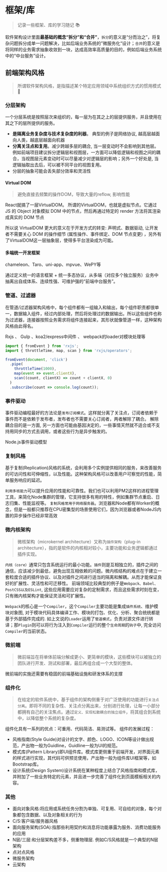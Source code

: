 # 框架/库

> 记录一些框架、库的学习随记 📚

软件架构设计里面**最基础的概念“拆分”和“合并”**，`拆分`的意义是“分而治之”，将复杂问题拆分成单一问题解决，比如后端业务系统的”微服务化“设计；`合并`的意义是将同样的业务需求抽象收敛到一块，达成高效率高质量的目的，例如后端业务系统中的“中台服务”设计。

## 前端架构风格

> 所谓软件架构风格，是指描述某个特定应用领域中系统组织方式的惯用模式 🍹

### 分层架构

一个分层系统是按照层次来组织的，每一层为在其之上的层提供服务，并且使用在其之下的层所提供的服务。

- **是隔离业务复杂度与技术复杂度的利器**。 典型的例子是网络协议, 越高层越面向人类，越底层越面向机器
- **分离关注点和复用**。减少跨越多层的耦合, 当一层变动时不会影响到其他层。 例如前端项目建议拆分逻辑层和视图层，一方面可以降低逻辑和视图之间的耦合，当视图层元素变动时可以尽量减少对逻辑层的影响；另外一个好处是, 当逻辑抽取出去后，可以被不同平台的视图复用。
- 分层的抽象可能会丢失部分效率和灵活性

#### Virtual DOM

> 避免直接去频繁的操作DOM，导致大量的reflow, 影响性能

React就搞了一层VirtualDOM。 所谓的VirtualDOM，也就是虚拟节点。它通过 JS 的 Object 对象模拟 DOM 中的节点，然后再通过特定的 render 方法将其渲染成真实的 DOM 节点

所以说 VirtualDOM 更大的意义在于开发方式的转变: 声明式、数据驱动, 让开发者不需要关心 DOM 的操作细节 (属性操作、事件绑定、DOM 节点变更) ，另外有了VirtualDOM这一层抽象层，使得多平台渲染成为可能。

#### 多端统一开发框架

chameleon、Taro、uni-app、mpvue、WePY等

通过定义统一的语言框架 + 统一多态协议，从多端（对应多个独立服务）业务中抽离出自成体系、连续性强、可维护强的“前端中台服务”。

### 管道、过滤器

在管道/过滤器架构风格中，每个组件都有一组输入和输出，每个组件职责都很单一，数据输入组件，经过内部处理，然后将处理过的数据输出。所以这些组件也称为过滤器，连接器按照业务需求将组件连接起来，其形状就像管道一样，这种架构风格由此得名。

Rxjs 、 Gulp 、koa2/express中间件 、 webpack的loader对模块处理等

```js
import { fromEvent } from 'rxjs';
import { throttleTime, map, scan } from 'rxjs/operators';

fromEvent(document, 'click')
  .pipe(
    throttleTime(1000),
    map(event => event.clientX),
    scan((count, clientX) => count + clientX, 0)
  )
  .subscribe(count => console.log(count));

```

### 事件驱动

事件驱动编程最好的方法论是`发布订阅模式`。这样就分离了关注点，订阅者依赖于事件而不是依赖于发布者，发布者也不需要关心订阅者，两者解除了耦合。
解除耦合目的是一方面, 另一方面也可能由基因决定的，一些事情天然就不适合或不支持用同步的方式去调用，或者这些行为是异步触发的。

Node.js事件驱动模型

### 复制风格

基于复制(Replication)风格的系统，会利用多个实例提供相同的服务，来改善服务的可访问性和可伸缩性，以及性能。这种架构风格可以改善用户可察觉的性能，简单服务响应的延迟。

`利用多核能力`可以提升应用的性能和可靠性。我们也可以利用PM2这样的进程管理工具，来简化Node集群的管理，它支持很多有用的特性，例如集群节点重启、日志归集、性能监视等。
`复制风格常用于网络服务器`。浏览器和Node都有Worker的概念，但是一般都只推荐在CPU密集型的场景使用它们，因为浏览器或者NodeJS内置的异步操作已经非常高效

### 微内核架构

> 微核架构（microkernel architecture）又称为`插件架构`（plug-in architecture），指的是软件的内核相对较小，主要功能和业务逻辑都通过插件实现。

`内核（core）`通常只包含系统运行的最小功能。`插件`则是互相独立的，插件之间的通信，应该减少到最低，避免出现互相依赖的问题。微内核结构的难点在于建立一套粒度合适的插件协议、以及对插件之间进行适当的隔离和解耦。从而才能保证良好的扩展性、灵活性和可迁移性。
前端领域比较典型的例子是`Webpack、Babel、PostCSS以及ESLint`, 这些应用需要应对复杂的定制需求，而且这些需求时刻在变，只有微内核架构才能保证灵活和可扩展性。

`Webpack`的核心是一个`Compiler`，这个`Compiler`主要功能是集成`插件系统`、维护模块对象图, 对于模块代码具体编译工作、模块的打包、优化、分析、聚合统统都是基于外部插件完成的.
如上文说的`Loader`运用了`管道模式`，负责对源文件进行转译；那`Plugin`则可以将行为注入到`Compiler`运行的整个`生命周期`的`钩子`中, 完全访问`Compiler`的当前状态。

### 微前端

> 微前端旨在将单体前端分解成更小、更简单的模块，这些模块可以被独立的团队进行开发、测试和部署，最后再组合成一个大型的整体。

微前端的实施还需要有稳固的前端基础设施和研发体系的支撑

### 组件化

> 在给定的软件系统中，基于组件的架构侧重于对广泛使用的功能进行`关注点分离`。即将不同的复杂性、关注点分离出来，分别进行处理，让每一小部分都拥有自己的关注焦点。通过`定义、实现松散耦合的独立组件`，将其组合到系统中，以降低整个系统的复杂度。

组件化具有一系列的优点：可重用、代码简洁、易测试等。
组件的发展过程：

- 风格指南(Style Guide)对设计的文字、颜色、LOGO、ICON等设计做出规范，产出物一般为Guidline，Guidline一般为UI的规范。
- 模式库(Pattern Library)即UI组件库。模式库更侧重于前端开发，对界面元素的样式进行实现，其代码可供预览使用，产出物一般为组件库UI框架等，如Bootstrap库。
- 设计系统(Design System)设计系统在某种程度上结合了风格指南和模式库，并附加了一些业务特定的元素，并且进一步完善了组件化到页面模板相关的内容。

### 其他

- 面向对象风格:将应用或系统任务分割为单独、可复用、可自给的对象，每个对象都包含数据、以及对象相关的行为
- C/S:客户端/服务器风格
- 面向服务架构(SOA):指那些利用契约和消息将功能暴露为服务、消费功能服务的应用
- N层/三层:和分层架构差不多，侧重物理层. 例如C/S风格就是一个典型的N层架构
- 点对点风格
- 微服务架构
- 云架构
